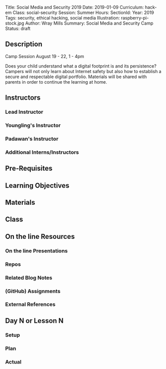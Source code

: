 Title: Social Media and Security 2019
Date: 2019-01-09
Curriculum: hack-em
Class: social-security
Session: Summer
Hours:
SectionId:
Year: 2019
Tags: security, ethical hacking, social media
Illustration: raspberry-pi-stock.jpg
Author: Wray Mills 
Summary: Social Media and Security Camp
Status: draft

## Description

Camp Session
August 19 - 22, 1 - 4pm

Does your child understand what a digital footprint is and its
persistence? Campers will not only learn about Internet safety but also
how to establish a secure and respectable digital portfolio. Materials will be
shared with parents in order to continue the learning at home.

## Instructors

### Lead Instructor

### Youngling's Instructor

### Padawan's Instructor

### Additional Interns/Instructors

## Pre-Requisites

## Learning Objectives

## Materials

## Class

## On the line Resources

### On the line Presentations

### Repos

### Related Blog Notes

### (GitHub) Assignments

### External References

## Day N or Lesson N

### Setup

### Plan

### Actual

